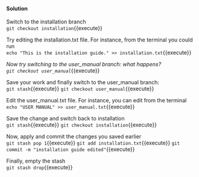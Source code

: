 #### Solution
Switch to the installation branch  
`git checkout installation`{{execute}}  

Try editing the installation.txt file. For instance, from the terminal you could run  
`echo "This is the installation guide." >> installation.txt`{{execute}}  

*Now try switching to the user_manual branch: what happens?*  
*`git checkout user_manual`*{{execute}}

Save your work and finally switch to the user_manual branch:  
`git stash`{{execute}}
`git checkout user_manual`{{execute}}

Edit the user_manual.txt file. For instance, you can edit from the terminal  
`echo "USER MANUAL" >> user_manual.txt`{{execute}}

Save the change and switch back to installation  
`git stash`{{execute}}
`git checkout installation`{{execute}}

Now, apply and commit the changes you saved earlier  
`git stash pop 1`{{execute}}
`git add installation.txt`{{execute}}
`git commit -m "installation guide edited"`{{execute}}

Finally, empty the stash  
`git stash drop`{{execute}}
